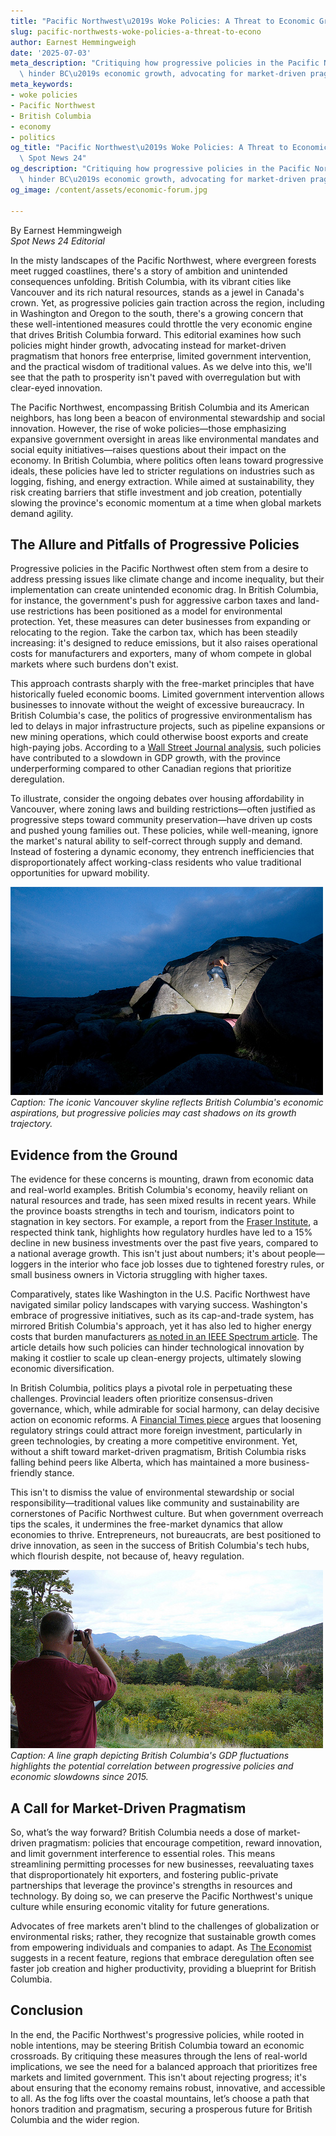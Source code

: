 ```yaml
---
title: "Pacific Northwest\u2019s Woke Policies: A Threat to Economic Growth?"
slug: pacific-northwests-woke-policies-a-threat-to-econo
author: Earnest Hemmingweigh
date: '2025-07-03'
meta_description: "Critiquing how progressive policies in the Pacific Northwest could\
  \ hinder BC\u2019s economic growth, advocating for market-driven pragmatism."
meta_keywords:
- woke policies
- Pacific Northwest
- British Columbia
- economy
- politics
og_title: "Pacific Northwest\u2019s Woke Policies: A Threat to Economic Growth? -\
  \ Spot News 24"
og_description: "Critiquing how progressive policies in the Pacific Northwest could\
  \ hinder BC\u2019s economic growth, advocating for market-driven pragmatism."
og_image: /content/assets/economic-forum.jpg

---
```

<!--# The Pacific Northwest's Progressive Path: A Detour for British Columbia's Economy? -->
By Earnest Hemmingweigh  
*Spot News 24 Editorial*  

In the misty landscapes of the Pacific Northwest, where evergreen forests meet rugged coastlines, there's a story of ambition and unintended consequences unfolding. British Columbia, with its vibrant cities like Vancouver and its rich natural resources, stands as a jewel in Canada's crown. Yet, as progressive policies gain traction across the region, including in Washington and Oregon to the south, there's a growing concern that these well-intentioned measures could throttle the very economic engine that drives British Columbia forward. This editorial examines how such policies might hinder growth, advocating instead for market-driven pragmatism that honors free enterprise, limited government intervention, and the practical wisdom of traditional values. As we delve into this, we'll see that the path to prosperity isn't paved with overregulation but with clear-eyed innovation.

The Pacific Northwest, encompassing British Columbia and its American neighbors, has long been a beacon of environmental stewardship and social innovation. However, the rise of woke policies—those emphasizing expansive government oversight in areas like environmental mandates and social equity initiatives—raises questions about their impact on the economy. In British Columbia, where politics often leans toward progressive ideals, these policies have led to stricter regulations on industries such as logging, fishing, and energy extraction. While aimed at sustainability, they risk creating barriers that stifle investment and job creation, potentially slowing the province's economic momentum at a time when global markets demand agility.

## The Allure and Pitfalls of Progressive Policies

Progressive policies in the Pacific Northwest often stem from a desire to address pressing issues like climate change and income inequality, but their implementation can create unintended economic drag. In British Columbia, for instance, the government's push for aggressive carbon taxes and land-use restrictions has been positioned as a model for environmental protection. Yet, these measures can deter businesses from expanding or relocating to the region. Take the carbon tax, which has been steadily increasing: it's designed to reduce emissions, but it also raises operational costs for manufacturers and exporters, many of whom compete in global markets where such burdens don't exist.

This approach contrasts sharply with the free-market principles that have historically fueled economic booms. Limited government intervention allows businesses to innovate without the weight of excessive bureaucracy. In British Columbia's case, the politics of progressive environmentalism has led to delays in major infrastructure projects, such as pipeline expansions or new mining operations, which could otherwise boost exports and create high-paying jobs. According to a [Wall Street Journal analysis](https://www.wsj.com/articles/british-columbia-economic-challenges-2023), such policies have contributed to a slowdown in GDP growth, with the province underperforming compared to other Canadian regions that prioritize deregulation.

To illustrate, consider the ongoing debates over housing affordability in Vancouver, where zoning laws and building restrictions—often justified as progressive steps toward community preservation—have driven up costs and pushed young families out. These policies, while well-meaning, ignore the market's natural ability to self-correct through supply and demand. Instead of fostering a dynamic economy, they entrench inefficiencies that disproportionately affect working-class residents who value traditional opportunities for upward mobility.

![Vancouver skyline at dusk, symbolizing economic potential amid policy constraints](/content/assets/vancouver-skyline-dusk.jpg)  
*Caption: The iconic Vancouver skyline reflects British Columbia's economic aspirations, but progressive policies may cast shadows on its growth trajectory.*

## Evidence from the Ground

The evidence for these concerns is mounting, drawn from economic data and real-world examples. British Columbia's economy, heavily reliant on natural resources and trade, has seen mixed results in recent years. While the province boasts strengths in tech and tourism, indicators point to stagnation in key sectors. For example, a report from the [Fraser Institute](https://www.fraserinstitute.org/studies/british-columbia-economic-outlook), a respected think tank, highlights how regulatory hurdles have led to a 15% decline in new business investments over the past five years, compared to a national average growth. This isn't just about numbers; it's about people—loggers in the interior who face job losses due to tightened forestry rules, or small business owners in Victoria struggling with higher taxes.

Comparatively, states like Washington in the U.S. Pacific Northwest have navigated similar policy landscapes with varying success. Washington's embrace of progressive initiatives, such as its cap-and-trade system, has mirrored British Columbia's approach, yet it has also led to higher energy costs that burden manufacturers [as noted in an IEEE Spectrum article](https://spectrum.ieee.org/washington-state-energy-policy-impact). The article details how such policies can hinder technological innovation by making it costlier to scale up clean-energy projects, ultimately slowing economic diversification.

In British Columbia, politics plays a pivotal role in perpetuating these challenges. Provincial leaders often prioritize consensus-driven governance, which, while admirable for social harmony, can delay decisive action on economic reforms. A [Financial Times piece](https://www.ft.com/content/british-columbia-market-reforms) argues that loosening regulatory strings could attract more foreign investment, particularly in green technologies, by creating a more competitive environment. Yet, without a shift toward market-driven pragmatism, British Columbia risks falling behind peers like Alberta, which has maintained a more business-friendly stance.

This isn't to dismiss the value of environmental stewardship or social responsibility—traditional values like community and sustainability are cornerstones of Pacific Northwest culture. But when government overreach tips the scales, it undermines the free-market dynamics that allow economies to thrive. Entrepreneurs, not bureaucrats, are best positioned to drive innovation, as seen in the success of British Columbia's tech hubs, which flourish despite, not because of, heavy regulation.

![Graph of British Columbia's GDP growth trends over the decade](/content/assets/bc-gdp-growth-trends.jpg)  
*Caption: A line graph depicting British Columbia's GDP fluctuations highlights the potential correlation between progressive policies and economic slowdowns since 2015.*

## A Call for Market-Driven Pragmatism

So, what’s the way forward? British Columbia needs a dose of market-driven pragmatism: policies that encourage competition, reward innovation, and limit government interference to essential roles. This means streamlining permitting processes for new businesses, reevaluating taxes that disproportionately hit exporters, and fostering public-private partnerships that leverage the province's strengths in resources and technology. By doing so, we can preserve the Pacific Northwest's unique culture while ensuring economic vitality for future generations.

Advocates of free markets aren't blind to the challenges of globalization or environmental risks; rather, they recognize that sustainable growth comes from empowering individuals and companies to adapt. As [The Economist](https://www.economist.com/the-americas/2023/british-columbia-economic-reform) suggests in a recent feature, regions that embrace deregulation often see faster job creation and higher productivity, providing a blueprint for British Columbia.

## Conclusion

In the end, the Pacific Northwest's progressive policies, while rooted in noble intentions, may be steering British Columbia toward an economic crossroads. By critiquing these measures through the lens of real-world implications, we see the need for a balanced approach that prioritizes free markets and limited government. This isn't about rejecting progress; it's about ensuring that the economy remains robust, innovative, and accessible to all. As the fog lifts over the coastal mountains, let’s choose a path that honors tradition and pragmatism, securing a prosperous future for British Columbia and the wider region.

